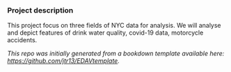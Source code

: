 ### Project description

This project focus on three fields of NYC data for analysis. We will analyse and depict features of drink water quality, covid-19 data, motorcycle accidents.

*This repo was initially generated from a bookdown template available here: https://github.com/jtr13/EDAVtemplate.*	





